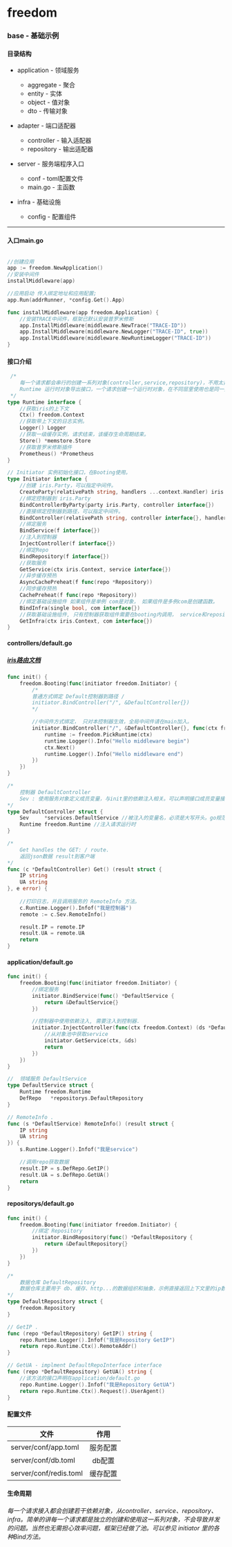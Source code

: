 # freedom
### base - 基础示例

#### 目录结构

- application - 领域服务
    - aggregate - 聚合
    - entity - 实体
    - object - 值对象
    - dto - 传输对象

- adapter - 端口适配器
    - controller - 输入适配器
    - repository - 输出适配器

- server - 服务端程序入口
    - conf - toml配置文件
    - main.go - 主函数

- infra - 基础设施
    - config - 配置组件


---
#### 入口main.go
```go

//创建应用
app := freedom.NewApplication()
//安装中间件
installMiddleware(app)

//应用启动 传入绑定地址和应用配置;
app.Run(addrRunner, *config.Get().App)

func installMiddleware(app freedom.Application) {
    //安装TRACE中间件，框架已默认安装普罗米修斯
    app.InstallMiddleware(middleware.NewTrace("TRACE-ID"))
    app.InstallMiddleware(middleware.NewLogger("TRACE-ID", true))
    app.InstallMiddleware(middleware.NewRuntimeLogger("TRACE-ID"))
}
```

#### 接口介绍
```go
 /*
    每一个请求都会串行的创建一系列对象(controller,service,repository)，不用太担心内存问题，因为底层有对象池。
    Runtime 运行时对象导出接口，一个请求创建一个运行时对象，在不同层里使用也是同一实例。
 */
type Runtime interface {
    //获取iris的上下文
    Ctx() freedom.Context
    //获取带上下文的日志实例。
    Logger() Logger
    //获取一级缓存实例，请求结束，该缓存生命周期结束。
    Store() *memstore.Store
    //获取普罗米修斯插件
    Prometheus() *Prometheus
}

// Initiator 实例初始化接口，在Booting使用。
type Initiator interface {
    //创建 iris.Party，可以指定中间件。
    CreateParty(relativePath string, handlers ...context.Handler) iris.Party
    //绑定控制器到 iris.Party
    BindControllerByParty(party iris.Party, controller interface{})
    //直接绑定控制器到路径，可以指定中间件。
    BindController(relativePath string, controller interface{}, handlers ...context.Handler)
    //绑定服务
    BindService(f interface{})
    //注入到控制器
    InjectController(f interface{})
    //绑定Repo
    BindRepository(f interface{})
    //获取服务
    GetService(ctx iris.Context, service interface{})
    //异步缓存预热
    AsyncCachePreheat(f func(repo *Repository))
    //同步缓存预热
    CachePreheat(f func(repo *Repository))
    //绑定基础设施组件 如果组件是单例 com是对象， 如果组件是多例com是创建函数。
    BindInfra(single bool, com interface{})
    //获取基础设施组件, 只有控制器获取组件需要在booting内调用， service和repository可直接依赖注入
    GetInfra(ctx iris.Context, com interface{})
}
```

#### controllers/default.go
##### [iris路由文档](https://github.com/kataras/iris/wiki/MVC)
```go
func init() {
    freedom.Booting(func(initiator freedom.Initiator) {
        /*
        普通方式绑定 Default控制器到路径 /
        initiator.BindController("/", &DefaultController{})
        */

        //中间件方式绑定， 只对本控制器生效，全局中间件请在main加入。
        initiator.BindController("/", &DefaultController{}, func(ctx freedom.Context) {
            runtime := freedom.PickRuntime(ctx)
            runtime.Logger().Info("Hello middleware begin")
            ctx.Next()
            runtime.Logger().Info("Hello middleware end")
        })
    })
}

/*
    控制器 DefaultController
    Sev : 使用服务对象定义成员变量，与init里的依赖注入相关。可以声明接口成员变量接收。
*/
type DefaultController struct {
    Sev     *services.DefaultService //被注入的变量名，必须是大写开头。go规范小写变量名，反射是无法注入的。
    Runtime freedom.Runtime //注入请求运行时
}

/* 
    Get handles the GET: / route.
    返回json数据 result到客户端
*/
func (c *DefaultController) Get() (result struct {
    IP string
    UA string
}, e error) {
    
    //打印日志，并且调用服务的 RemoteInfo 方法。
    c.Runtime.Logger().Infof("我是控制器")
    remote := c.Sev.RemoteInfo()

    result.IP = remote.IP
    result.UA = remote.UA
    return
}
```

#### application/default.go
```go
func init() {
    freedom.Booting(func(initiator freedom.Initiator) {
        //绑定服务
        initiator.BindService(func() *DefaultService {
            return &DefaultService{}
        })

        //控制器中使用依赖注入, 需要注入到控制器.
        initiator.InjectController(func(ctx freedom.Context) (ds *DefaultService) {
            //从对象池中获取service
            initiator.GetService(ctx, &ds)
            return
        })
    })
}

//  领域服务 DefaultService
type DefaultService struct {
    Runtime freedom.Runtime
    DefRepo   *repositorys.DefaultRepository
}

// RemoteInfo .
func (s *DefaultService) RemoteInfo() (result struct {
	IP string
	UA string
}) {
    s.Runtime.Logger().Infof("我是service")

    //调用repo获取数据
    result.IP = s.DefRepo.GetIP()
    result.UA = s.DefRepo.GetUA()
    return
}
```

#### repositorys/default.go
```go
func init() {
    freedom.Booting(func(initiator freedom.Initiator) {
        //绑定 Repository
        initiator.BindRepository(func() *DefaultRepository {
            return &DefaultRepository{}
        })
    })
}

/* 
    数据仓库 DefaultRepository 
    数据仓库主要用于 db、缓存、http...的数据组织和抽象，示例直接返回上下文里的ip数据。
*/
type DefaultRepository struct {
    freedom.Repository
}

// GetIP .
func (repo *DefaultRepository) GetIP() string {
    repo.Runtime.Logger().Infof("我是Repository GetIP")
    return repo.Runtime.Ctx().RemoteAddr()
}

// GetUA - implment DefaultRepoInterface interface
func (repo *DefaultRepository) GetUA() string {
    //该方法的接口声明在application/default.go
    repo.Runtime.Logger().Infof("我是Repository GetUA")
    return repo.Runtime.Ctx().Request().UserAgent()
}  
```

#### 配置文件

|文件 | 作用 |
| ----- | :---: |
|server/conf/app.toml|服务配置|
|server/conf/db.toml|db配置|
|server/conf/redis.toml|缓存配置|

#### 生命周期
###### 每一个请求接入都会创建若干依赖对象，从controller、service、repository、infra。简单的讲每一个请求都是独立的创建和使用这一系列对象，不会导致并发的问题。当然也无需担心效率问题，框架已经做了池。可以参见 initiator 里的各种Bind方法。